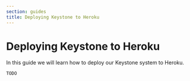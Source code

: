 ```yaml
---
section: guides
title: Deploying Keystone to Heroku
---
```


# Deploying Keystone to Heroku

In this guide we will learn how to deploy our Keystone system to Heroku.

```DOCS_TODO
TODO
```
